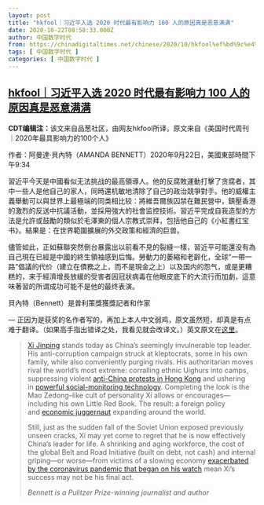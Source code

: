 ```yaml
---
layout: post
title: "hkfool｜习近平入选 2020 时代最有影响力 100 人的原因真是恶意满满"
date: 2020-10-22T08:58:33.000Z
author: 中国数字时代
from: https://chinadigitaltimes.net/chinese/2020/10/hkfool%ef%bd%9c%e4%b9%a0%e8%bf%91%e5%b9%b3%e5%85%a5%e9%80%89-2020-%e6%97%b6%e4%bb%a3%e6%9c%80%e6%9c%89%e5%bd%b1%e5%93%8d%e5%8a%9b-100-%e4%ba%ba%e7%9a%84%e5%8e%9f%e5%9b%a0%e7%9c%9f%e6%98%af%e6%81%b6/
tags: [ 中国数字时代 ]
categories: [ 中国数字时代 ]
---
```

<!--1603357113000-->
[hkfool｜习近平入选 2020 时代最有影响力 100 人的原因真是恶意满满](https://chinadigitaltimes.net/chinese/2020/10/hkfool%ef%bd%9c%e4%b9%a0%e8%bf%91%e5%b9%b3%e5%85%a5%e9%80%89-2020-%e6%97%b6%e4%bb%a3%e6%9c%80%e6%9c%89%e5%bd%b1%e5%93%8d%e5%8a%9b-100-%e4%ba%ba%e7%9a%84%e5%8e%9f%e5%9b%a0%e7%9c%9f%e6%98%af%e6%81%b6/)
------

<div>
<p><strong>CDT编辑注：</strong>该文来自品葱社区，由网友hkfool所译，原文来自《美国时代周刊｜2020年最具影响力的100个人》</p><p>作者：阿曼達·貝內特（AMANDA BENNETT）2020年9月22日，美國東部時間下午9:34</p><p>習近平今天是中國看似无法挑战的最高領導人。他的反腐敗運動打擊了贪腐者，其中一些人是他自己的家人，同時還机敏地清除了自己的政治競爭對手。他的威權主義舉動可以與世界上最極端的同类相比较：將維吾爾族囚禁在難民營中，鎮壓香港的激烈的反送中抗議活動，並採用強大的社會监控技術。習近平完成自我造型的方法是允許或鼓勵的類似於毛澤東的個人宗教式崇拜，包括他自己的《小紅書红宝书》。結果是：在世界範圍擴展的外交政策和經濟的巨兽。</p><p>儘管如此，正如蘇聯突然倒台暴露出以前看不見的裂縫一樣，習近平可能還没有為自己現在已經是中國的終生領袖感到后悔。勞動力的萎縮和老齡化，全球“一帶一路”倡議的代价（建立在債務之上，而不是現金之上）以及国内的怨气，或是更糟糕的，来于經濟增長放緩的受害者因冠狀病毒在他眼皮底下的大流行而加劇，這意味著習的所谓成功可能不是他的最终表演。</p><p>貝內特（Bennett）是普利策獎獲獎記者和作家</p><p>&#8212; 正因为是获奖的名作者写的，再加上本人中文弱鸡，原文虽然短，却真是有点难于翻译。（如果高手指出错译之处，我看见就会改译文。）英文原文在<a href="https://time.com/collection/100-most-influential-people-2020/5888325/xi-jinping-china/">这里</a>。</p><blockquote><p><a href="https://time.com/collection/100-most-influential-people-2019/5567763/xi-jinping/">Xi Jinping</a> stands today as China’s seemingly invulnerable top leader. His anti-corruption campaign struck at kleptocrats, some in his own family, while also conveniently purging rivals. His authoritarian moves rival the world’s most extreme: corralling ethnic Uighurs into camps, suppressing violent <a href="https://time.com/longform/hong-kong-portraits/">anti-China protests in Hong Kong</a> and ushering in <a href="https://time.com/5735411/china-surveillance-privacy-issues/">powerful social-monitoring technology</a>. Completing the look is the Mao Zedong–like cult of personality Xi allows or encourages—including his own Little Red Book. The result: a foreign policy and <a href="https://time.com/magazine/south-pacific/5007633/november-13th-2017-vol-190-no-20-asia-europe-middle-east-and-africa-south-pacific/">economic juggernaut</a> expanding around the world.</p><p>Still, just as the sudden fall of the Soviet Union exposed previously unseen cracks, Xi may yet come to regret that he is now effectively China’s leader for life. A shrinking and aging workforce, the cost of the global Belt and Road Initiative (built on debt, not cash) and internal griping—or worse—from victims of a slowing economy <a href="https://time.com/5778994/coronavirus-china-country-future/">exacerbated by the coronavirus pandemic that began on his watch</a> mean Xi’s success may not be his final act.</p><p><i>Bennett is a Pulitzer Prize-winning journalist and author</i></p></blockquote>
</div>
